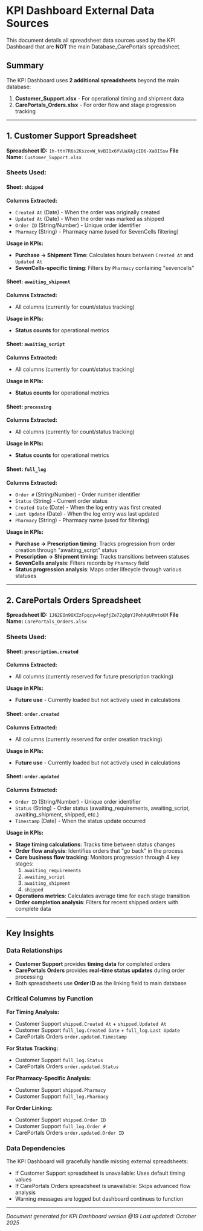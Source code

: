 # KPI Dashboard External Data Sources

This document details all spreadsheet data sources used by the KPI Dashboard that are **NOT** the main Database_CarePortals spreadsheet.

## Summary

The KPI Dashboard uses **2 additional spreadsheets** beyond the main database:

1. **Customer_Support.xlsx** - For operational timing and shipment data
2. **CarePortals_Orders.xlsx** - For order flow and stage progression tracking

---

## 1. Customer Support Spreadsheet

**Spreadsheet ID:** `1h-ttn7R6s2KszovW_NvBI1x6fVUaXAjcID6-Xa0ISsw`
**File Name:** `Customer_Support.xlsx`

### Sheets Used:

#### Sheet: `shipped`
**Columns Extracted:**
- `Created At` (Date) - When the order was originally created
- `Updated At` (Date) - When the order was marked as shipped
- `Order ID` (String/Number) - Unique order identifier
- `Pharmacy` (String) - Pharmacy name (used for SevenCells filtering)

**Usage in KPIs:**
- **Purchase → Shipment Time**: Calculates hours between `Created At` and `Updated At`
- **SevenCells-specific timing**: Filters by `Pharmacy` containing "sevencells"

#### Sheet: `awaiting_shipment`
**Columns Extracted:**
- All columns (currently for count/status tracking)

**Usage in KPIs:**
- **Status counts** for operational metrics

#### Sheet: `awaiting_script`
**Columns Extracted:**
- All columns (currently for count/status tracking)

**Usage in KPIs:**
- **Status counts** for operational metrics

#### Sheet: `processing`
**Columns Extracted:**
- All columns (currently for count/status tracking)

**Usage in KPIs:**
- **Status counts** for operational metrics

#### Sheet: `full_log`
**Columns Extracted:**
- `Order #` (String/Number) - Order number identifier
- `Status` (String) - Current order status
- `Created Date` (Date) - When the log entry was first created
- `Last Update` (Date) - When the log entry was last updated
- `Pharmacy` (String) - Pharmacy name (used for filtering)

**Usage in KPIs:**
- **Purchase → Prescription timing**: Tracks progression from order creation through "awaiting_script" status
- **Prescription → Shipment timing**: Tracks transitions between statuses
- **SevenCells analysis**: Filters records by `Pharmacy` field
- **Status progression analysis**: Maps order lifecycle through various statuses

---

## 2. CarePortals Orders Spreadsheet

**Spreadsheet ID:** `1J62EOn9OXZzFpqcyw4egfjZe72gOpYJPohApUPmtoKM`
**File Name:** `CarePortals_Orders.xlsx`

### Sheets Used:

#### Sheet: `prescription.created`
**Columns Extracted:**
- All columns (currently reserved for future prescription tracking)

**Usage in KPIs:**
- **Future use** - Currently loaded but not actively used in calculations

#### Sheet: `order.created`
**Columns Extracted:**
- All columns (currently reserved for order creation tracking)

**Usage in KPIs:**
- **Future use** - Currently loaded but not actively used in calculations

#### Sheet: `order.updated`
**Columns Extracted:**
- `Order ID` (String/Number) - Unique order identifier
- `Status` (String) - Order status (awaiting_requirements, awaiting_script, awaiting_shipment, shipped, etc.)
- `Timestamp` (Date) - When the status update occurred

**Usage in KPIs:**
- **Stage timing calculations**: Tracks time between status changes
- **Order flow analysis**: Identifies orders that "go back" in the process
- **Core business flow tracking**: Monitors progression through 4 key stages:
  1. `awaiting_requirements`
  2. `awaiting_script`
  3. `awaiting_shipment`
  4. `shipped`
- **Operations metrics**: Calculates average time for each stage transition
- **Order completion analysis**: Filters for recent shipped orders with complete data

---

## Key Insights

### Data Relationships
- **Customer Support** provides **timing data** for completed orders
- **CarePortals Orders** provides **real-time status updates** during order processing
- Both spreadsheets use **Order ID** as the linking field to main database

### Critical Columns by Function

**For Timing Analysis:**
- Customer Support `shipped.Created At` + `shipped.Updated At`
- Customer Support `full_log.Created Date` + `full_log.Last Update`
- CarePortals Orders `order.updated.Timestamp`

**For Status Tracking:**
- Customer Support `full_log.Status`
- CarePortals Orders `order.updated.Status`

**For Pharmacy-Specific Analysis:**
- Customer Support `shipped.Pharmacy`
- Customer Support `full_log.Pharmacy`

**For Order Linking:**
- Customer Support `shipped.Order ID`
- Customer Support `full_log.Order #`
- CarePortals Orders `order.updated.Order ID`

### Data Dependencies
The KPI Dashboard will gracefully handle missing external spreadsheets:
- If Customer Support spreadsheet is unavailable: Uses default timing values
- If CarePortals Orders spreadsheet is unavailable: Skips advanced flow analysis
- Warning messages are logged but dashboard continues to function

---

*Document generated for KPI Dashboard version @19*
*Last updated: October 2025*